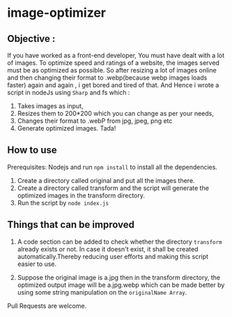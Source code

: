 # image-optimizer

## Objective :
If you have worked as a front-end developer, You must have dealt with a lot of images.
To optimize speed and ratings of a website, the images served must be as optimized as possible. 
So after resizing a lot of images online and then changing their format to .webp(because webp images loads faster) again and again , i get bored and tired of that.
And Hence i wrote a script in nodeJs using `Sharp` and fs which :

1. Takes images as input,
2. Resizes them to 200*200 which you can change as per your needs,
3. Changes their format to .webP from jpg, jpeg, png etc
4. Generate optimized images. Tada!



## How to use

Prerequisites: Nodejs and run `npm install` to install all the dependencies.

1. Create a directory called original and put all the images there.
2. Create a directory called transform and the script will generate the optimized images in the transform directory.
3. Run the script by `node index.js`



## Things that can be improved
1. A code section can be added to check whether the directory `transform` already exists or not. In case it doesn't exist, 
it shall be created automatically.Thereby reducing user efforts and making this script easier to use.

2. Suppose the original image is a.jpg then in the transform directory, the optimized output image will be a.jpg.webp which 
can be made better by using some string manipulation on the `originalName Array`.

Pull Requests are welcome.
